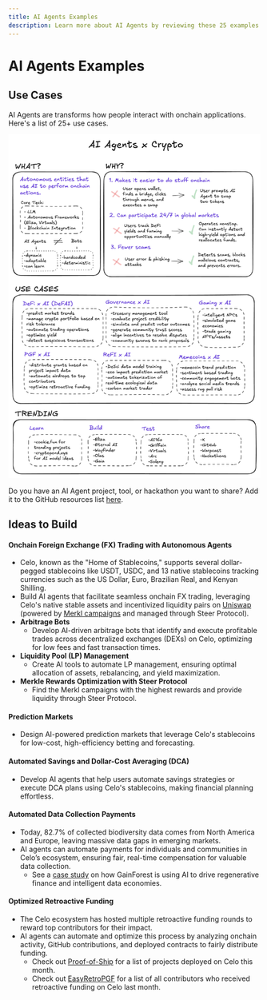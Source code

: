 ```yaml
---
title: AI Agents Examples
description: Learn more about AI Agents by reviewing these 25 examples.
---
```


# AI Agents Examples

## Use Cases
AI Agents are transforms how people interact with onchain applications. Here's a list of 25+ use cases.

![AI](/img/developer/ai-agent-ideas.png)

Do you have an AI Agent project, tool, or hackathon you want to share? Add it to the GitHub resources list [here](https://github.com/celo-org/ai-agent-ideas).


## Ideas to Build

#### Onchain Foreign Exchange (FX) Trading with Autonomous Agents
- Celo, known as the "Home of Stablecoins," supports several dollar-pegged stablecoins like USDT, USDC, and 13 native stablecoins tracking currencies such as the US Dollar, Euro, Brazilian Real, and Kenyan Shilling.
- Build AI agents that facilitate seamless onchain FX trading, leveraging Celo's native stable assets and incentivized liquidity pairs on [Uniswap](https://app.uniswap.org/explore/pools/celo) (powered by [Merkl campaigns](https://merkl.angle.money/?chain=42220) and managed through Steer Protocol).
- **Arbitrage Bots**
    - Develop AI-driven arbitrage bots that identify and execute profitable trades across decentralized exchanges (DEXs) on Celo, optimizing for low fees and fast transaction times.
- **Liquidity Pool (LP) Management**
    - Create AI tools to automate LP management, ensuring optimal allocation of assets, rebalancing, and yield maximization.
- **Merkle Rewards Optimization with Steer Protocol**
    - Find the Merkl campaigns with the highest rewards and provide liquidity through Steer Protocol.

#### Prediction Markets
- Design AI-powered prediction markets that leverage Celo's stablecoins for low-cost, high-efficiency betting and forecasting.

#### Automated Savings and Dollar-Cost Averaging (DCA)
- Develop AI agents that help users automate savings strategies or execute DCA plans using Celo's stablecoins, making financial planning effortless.

#### Automated Data Collection Payments
- Today, 82.7% of collected biodiversity data comes from North America and Europe, leaving massive data gaps in emerging markets.
- AI agents can automate payments for individuals and communities in Celo’s ecosystem, ensuring fair, real-time compensation for valuable data collection.
    - See a [case study](https://www.daviddao.org/posts/regenerative-intelligence/) on how GainForest is using AI to drive regenerative finance and intelligent data economies.

#### Optimized Retroactive Funding
- The Celo ecosystem has hosted multiple retroactive funding rounds to reward top contributors for their impact. 
- AI agents can automate and optimize this process by analyzing onchain activity, GitHub contributions, and deployed contracts to fairly distribute funding.
    - Check out [Proof-of-Ship](https://github.com/celo-org/Proof-of-Ship) for a list of projects deployed on Celo this month.
    - Check out [EasyRetroPGF](https://easyretropgf.xyz/celo-citizen-retro/stats) for a list of all contributors who received retroactive funding on Celo last month.


